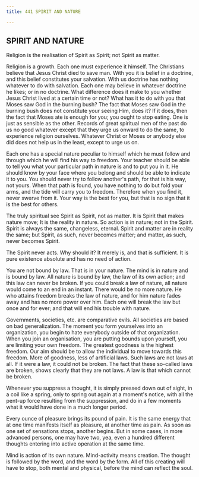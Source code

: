 ```yaml
---
title: 441 SPIRIT AND NATURE

---
```

  

## SPIRIT AND NATURE

Religion is the realisation of Spirit as Spirit; not Spirit as matter.

Religion is a growth. Each one must experience it himself. The
Christians believe that Jesus Christ died to save man. With you it is
belief in a doctrine, and this belief constitutes your salvation. With
us doctrine has nothing whatever to do with salvation. Each one may
believe in whatever doctrine he likes; or in no doctrine. What
difference does it make to you whether Jesus Christ lived at a certain
time or not? What has it to do with you that Moses saw God in the
burning bush? The fact that Moses saw God in the burning bush does not
constitute your seeing Him, does it? If it does, then the fact that
Moses ate is enough for you; you ought to stop eating. One is just as
sensible as the other. Records of great spiritual men of the past do us
no good whatever except that they urge us onward to do the same, to
experience religion ourselves. Whatever Christ or Moses or anybody else
did does not help us in the least, except to urge us on.

Each one has a special nature peculiar to himself which he must follow
and through which he will find his way to freedom. Your teacher should
be able to tell you what your particular path in nature is and to put
you in it. He should know by your face where you belong and should be
able to indicate it to you. You should never try to follow another's
path, for that is his way, not yours. When that path is found, you have
nothing to do but fold your arms, and the tide will carry you to
freedom. Therefore when you find it, never swerve from it. Your way is
the best for you, but that is no sign that it is the best for others.

The truly spiritual see Spirit as Spirit, not as matter. It is Spirit
that makes nature move; It is the reality in nature. So action is in
nature; not in the Spirit. Spirit is always the same, changeless,
eternal. Spirit and matter are in reality the same; but Spirit, as such,
never becomes matter; and matter, as such, never becomes Spirit.

The Spirit never acts. Why should it? It merely is, and that is
sufficient. It is pure existence absolute and has no need of action.

You are not bound by law. That is in your nature. The mind is in nature
and is bound by law. All nature is bound by law, the law of its own
action; and this law can never be broken. If you could break a law of
nature, all nature would come to an end in an instant. There would be no
more nature. He who attains freedom breaks the law of nature, and for
him nature fades away and has no more power over him. Each one will
break the law but once and for ever; and that will end his trouble with
nature.

Governments, societies, etc. are comparative evils. All societies are
based on bad generalization. The moment you form yourselves into an
organization, you begin to hate everybody outside of that organization.
When you join an organisation, you are putting bounds upon yourself, you
are limiting your own freedom. The greatest goodness is the highest
freedom. Our aim should be to allow the individual to move towards this
freedom. More of goodness, less of artificial laws. Such laws are not
laws at all. If it were a law, it could not be broken. The fact that
these so-called laws are broken, shows clearly that they are not laws. A
law is that which cannot be broken.

Whenever you suppress a thought, it is simply pressed down out of sight,
in a coil like a spring, only to spring out again at a moment's notice,
with all the pent-up force resulting from the suppression, and do in a
few moments what it would have done in a much longer period.

Every ounce of pleasure brings its pound of pain. It is the same energy
that at one time manifests itself as pleasure, at another time as pain.
As soon as one set of sensations stops, another begins. But in some
cases, in more advanced persons, one may have two, yea, even a hundred
different thoughts entering into active operation at the same time.

Mind is action of its own nature. Mind-activity means creation. The
thought is followed by the word, and the word by the form. All of this
creating will have to stop, both mental and physical, before the mind
can reflect the soul.